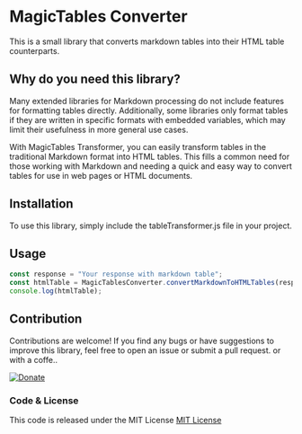 # MagicTables Converter

This is a small library that converts markdown tables into their HTML table counterparts.

## Why do you need this library?

Many extended libraries for Markdown processing do not include features for formatting tables directly. Additionally, some libraries only format tables if they are written in specific formats with embedded variables, which may limit their usefulness in more general use cases.

With MagicTables Transformer, you can easily transform tables in the traditional Markdown format into HTML tables. This fills a common need for those working with Markdown and needing a quick and easy way to convert tables for use in web pages or HTML documents.


## Installation
To use this library, simply include the tableTransformer.js file in your project.


<script src="MagicTablesConverter.js"></script>
## Usage

```javascript
const response = "Your response with markdown table";
const htmlTable = MagicTablesConverter.convertMarkdownToHTMLTables(response);
console.log(htmlTable);
```

## Contribution
Contributions are welcome! If you find any bugs or have suggestions to improve this library, feel free to open an issue or submit a pull request. or with a coffe..


[![Donate](https://img.shields.io/badge/Donate-PayPal-green.svg)](https://www.paypal.me/borjaoteroferreira)

### Code & License
This code is released under the MIT License
[MIT License](https://github.com/BorjaOteroFerreira/MagicTables/blob/main/LICENSE)


